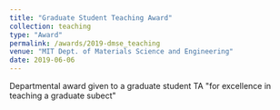 ```yaml
---
title: "Graduate Student Teaching Award"
collection: teaching
type: "Award"
permalink: /awards/2019-dmse_teaching
venue: "MIT Dept. of Materials Science and Engineering"
date: 2019-06-06
---
```


Departmental award given to a graduate student TA &quot;for excellence in teaching a graduate subect&quot;
